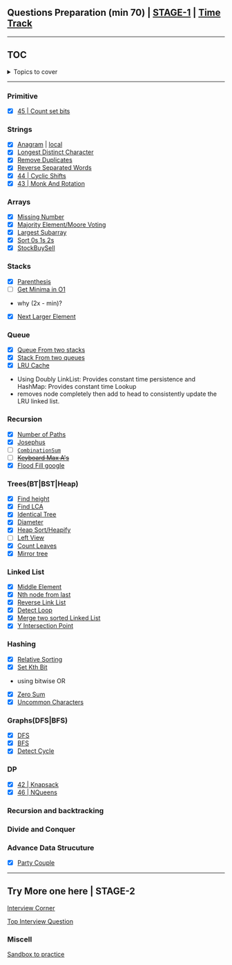 ## Questions Preparation (min 70) | [STAGE-1](track.md) | [Time Track](https://github.com/prshntsuyl/tracking/blob/main/2021/jan/study.md)
---
## TOC

<details>
  <summary>Topics to cover</summary>

![First Half](./ds/first.png)
- Primitives
  - Bitwise
  - Big O  
- [Arrays](#arrays)
- [Strings](#strings)
- [Linked List](#linked-list)
- [Stacks](#stacks)
- [Queue](#queue)
- Dynamic Programming
- [Recursion](#recursion)
  - Backtracking
- [Tree](#tree)
  - DFS
  - BFS
  - Heaps
- BST
  - Searching
- Sorting
- [Hashing](#hashing)
  - Hash Tables
- [Graphs](#graphsdfsbfs)
- Greedy
  
![Second Half](./ds/second.png)

</details>
    
---

### Primitive
- [x] [45 | Count set bits](../practice/basics/SetBitCount.java)
	
### Strings
- [x] [Anagram](https://www.geeksforgeeks.org/check-whether-two-strings-are-anagram-of-each-other/) | [local](../practice/strings/Anagram.java)
- [x] [Longest Distinct Character](../practice/strings/)
- [x] [Remove Duplicates](../practice/strings/)
- [x] [Reverse Separated Words](../practice/strings/)
- [x] [44 | Cyclic Shifts](../practice/strings/CyclicShift.java)
- [x] [43 | Monk And Rotation](../practice/strings/MonkAndRotation.java)

### Arrays
- [x] [Missing Number](../practice/array/)
- [x] [Majority Element/Moore Voting](../practice/array/MajorityElement.java)
- [X] [Largest Subarray](../practice/array/LargestSubarray.java)
- [X] [Sort 0s 1s 2s](../practice/array/Sort012s.java)
- [X] [StockBuySell](../practice/array/StockBuySell.java)

### Stacks
- [X] [Parenthesis](../practice/stacks/Parenthesis.java)
- [ ] [Get Minima in O1](https://www.geeksforgeeks.org/design-a-stack-that-supports-getmin-in-o1-time-and-o1-extra-space/)
 - why (2x - min)?
- [X] [Next Larger Element](../practice/stacks/NextLarger.java)

### Queue
- [X] [Queue From two stacks](../practice/queues/QueueWithStacks.java)
- [X] [Stack From two queues](../practice/queues/QueueWithStacks.java)
- [X] [LRU Cache](https://www.geeksforgeeks.org/design-a-data-structure-for-lru-cache/)
 - Using Doubly LinkList: Provides constant time persistence and HashMap: Provides constant time Lookup
 - removes node completely then add to head to consistently update the LRU linked list.

### Recursion
- [X] [Number of Paths](../practice/recursion/NumOfPaths.java)
- [X] [Josephus](../practice/recursion/Josephus.java)
- [ ] [`CombinationSum`](https://www.geeksforgeeks.org/combinational-sum/#:~:text=Given%20an%20array%20of%20positive)
- [ ] [~~Keyboard Max A's~~](https://www.geeksforgeeks.org/how-to-print-maximum-number-of-a-using-given-four-keys/)
- [X] [Flood Fill google](../practice/recursion/floodfill.java)

### Trees(BT|BST|Heap)
- [x] [Find height](../practice/treeq/FindHeight.java) 
- [x] [Find LCA](../practice/treeq/FindLCA.java) 
- [x] [Identical Tree](../practice/treeq/IdenticalTree.java) 
- [x] [Diameter](../practice/treeq/Diameter.java) 
- [x] [Heap Sort/Heapify](https://www.geeksforgeeks.org/heap-sort/) 
- [ ] [Left View](https://www.geeksforgeeks.org/treeq/LeftView.java) 
- [x] [Count Leaves](https://www.geeksforgeeks.org/treeq/CountLeaves.java) 
- [x] [Mirror tree](https://www.geeksforgeeks.org/treeq/MirrorTree.java) 

### Linked List
- [x] [Middle Element](../practice/linklist/MiddleElement.java)
- [x] [Nth node from last](../practice/linklist/NthNode.java)
- [x] [Reverse Link List](../practice/linklist/ReverseLinkList.java)
- [x] [Detect Loop](../practice/linklist/DetectLoop.java)
- [x] [Merge two sorted Linked List](../practice/linklist/MergeTwoLL.java)
- [x] [Y Intersection Point](../practice/linklist/IntersectionPoint.java)

### Hashing
- [x] [Relative Sorting](../practice/hashing/RelativeSorting.java)
- [x] [Set Kth Bit](../practice/hashing/SetKth.java)
 - using bitwise OR
- [x] [Zero Sum](../practice/hashing/ZeroSum.java)
- [x] [Uncommon Characters](../practice/hashing/UncommonCharacters.java)

### Graphs(DFS|BFS)
- [x] [DFS](../practice/graphq/DfsGraph.java)
- [x] [BFS](../practice/graphq/DfsGraph.java)
- [x] [Detect Cycle](../practice/graphq/DetectCycle.java)

### DP
- [x] [42 | Knapsack](../practice/dynamic/Knapsack.java)
- [x] [46 | NQueens](../practice/dynamic/backtracking/NQueens.java)

### Recursion and backtracking

### Divide and Conquer

### Advance Data Strucuture
- [x] [Party Couple](../practice/bitset/PartyCouple.java)

---
## Try More one here | STAGE-2
[Interview Corner](https://www.geeksforgeeks.org/company-interview-corner/)

[Top Interview Question](https://leetcode.com/explore/interview/card/top-interview-questions-medium)

### Miscell
[Sandbox to practice](https://coderpad.io/launch-sandbox)
